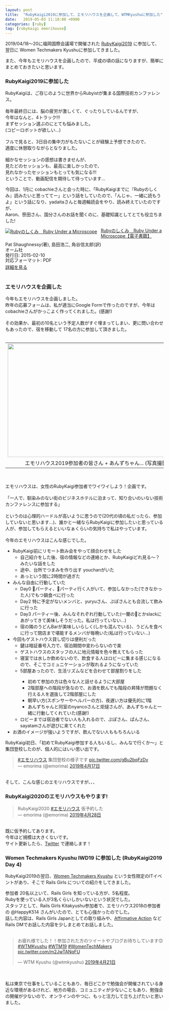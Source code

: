 ```yaml
---
layout: post
title:  "RubyKaigi2019に参加して、エモリハウスを企画して、WTMKyushuに参加した"
date:   2019-05-03 11:18:00 +0900
categories: [ruby]
tag: [rubykaigi emorihouse]
---
```

2019/04/18～20に福岡国際会議場で開催された&nbsp;<a href="https://rubykaigi.org/2019/">RubyKaigi2019</a>&nbsp;に参加して、翌日に Women Techmakers Kyushuに参加してきました。

また、今年もエモリハウスを企画したので、平成の頃の話になりますが、簡単にまとめておきたいと思います。<br />

### RubyKaigi2019に参加した

RubyKaigiは、ご存じのように世界からRubyistが集まる国際技術カンファレンス。<br />
<br />
毎年最終日には、脳の疲労が激しくて、ぐったりしているんですが、<br />
今年はなんと、4トラック!!!<br />
まずセッション選ぶのにとても悩みました。<br />
(コピーロボットが欲しい...)<br />
<br />
フルで見ると、3日目の集中力がもたないことが経験上予想できたので、<br />
適度に休憩取りながらとなりました。<br />
<br />
細かなセッションの感想は書きませんが、<br />
見たどのセッションも、最高に楽しかったので、<br />
見れなかったセッションもとっても気になる!!!<br />
ということで、動画配信を期待して待っています...<br />

今回は、1月に cobachieさんと会った時に、「RubyKaigiまでに『Rubyのしくみ』読みたいと思っててー」という話をしていたので、「んじゃ、一緒に読もうよ」という話になり、yadaitaさんと毎週輪読会をやり、読み終えていたのですが、<br />
Aaron、笹田さん、国分さんのお話を聞くのに、基礎知識としてとても役立ちました!<br />

<div class="amazlet-box" style="margin-bottom: 0px;"><div class="amazlet-image" style="float: left; margin: 0px 12px 1px 0px;"><a href="https://tatsu-zine.com/books/ruby-under-a-microscope-ja" name="amazletlink" target="_blank"><img alt="Rubyのしくみ　Ruby Under a Microscope" src="https://tatsu-zine.com/images/books/554/cover_s.jpg" style="border: none;" title="Rubyのしくみ　Ruby Under a Microscope" /></a></div><div class="amazlet-info" style="line-height: 120%; margin-bottom: 10px;"><div class="amazlet-name" style="line-height: 120%; margin-bottom: 10px;"><a href="https://tatsu-zine.com/books/ruby-under-a-microscope-ja" name="amazletlink" target="_blank">Rubyのしくみ　Ruby Under a Microscope【電子書籍】</a></div><div class="amazlet-detail">Pat Shaughnessy(著), 島田浩二, 角谷信太郎(訳)<br />
オーム社<br />
発行日: 2015-02-10<br />
対応フォーマット: PDF</div><div class="amazlet-sub-info" style="float: left;"><div class="amazlet-link" style="margin-top: 5px;"><a href="https://tatsu-zine.com/books/ruby-under-a-microscope-ja" name="amazletlink" target="_blank">詳細を見る</a></div></div></div><div class="amazlet-footer" style="clear: left;"></div></div><br />

### エモリハウスを企画した

今年もエモリハウスを企画しました。<br />
昨年の応募フォームは、私が適当にGoogle Formで作ったのですが、今年はcobachieさんがかっこよく作ってくれました。(感謝!)<br />
<br />
その効果か、最初の10名という予定人数がすぐ埋まってしまい、更に問い合わせもあったので、宿を移動して 17名の方に参加して頂きました。<br />
<br />
<table align="center" cellpadding="0" cellspacing="0" class="tr-caption-container" style="margin-left: auto; margin-right: auto; text-align: center;"><tbody>
<tr><td style="text-align: center;"><a href="https://1.bp.blogspot.com/-o-WpgiVApCU/XMk0Qg7n7LI/AAAAAAAAQVs/0DCOLF2gE5IF-_znSIsLrl0X7PwjSasGACLcBGAs/s1600/emorihouse2019.jpg" imageanchor="1" style="margin-left: auto; margin-right: auto;"><img border="0" data-original-height="900" data-original-width="1600" height="360" src="https://1.bp.blogspot.com/-o-WpgiVApCU/XMk0Qg7n7LI/AAAAAAAAQVs/0DCOLF2gE5IF-_znSIsLrl0X7PwjSasGACLcBGAs/s640/emorihouse2019.jpg" width="640" /></a></td></tr>
<tr><td class="tr-caption" style="text-align: center;">エモリハウス2019参加者の皆さん + あんずちゃん... (写真撮影: 炬燵さん)</td></tr>
</tbody></table><br />


エモリハウスは、女性のRubyKaigi参加者でワイワイしよう！企画です。<br />
<br />
「一人で、馴染みのない街のビジネスホテルに泊まって、知り合いのいない技術カンファレンスに参加する」<br />
<br />
というのは心理的ハードルが高いように思うので(20代の頃の私だったら、参加していないと思います...)、誰かと一緒ならRubyKaigiに参加したいと思っている人が、参加してもらえるといいなぁくらいの気持ちで私はやっています。<br />
<br />
今年のエモリハウスはこんな感じでした。

- RubyKaigi前にリモート飲み会をやって顔合わせをした
  - 自己紹介をした後、宿の情報などの連絡とか、RubyKaigiどれ見る～？みたいな話をした
  - 途中、台所でつまみを作り出す youchanがいた
  - あっという間に2時間が過ぎた
- みんな自由に行動していた
  - Day0 🚢パーティ、🍜パーティ行く人がいて、参加しなかった(できなかった人)でもつ鍋食べに行った</li>
  - Day2 特に予定がないメンバと、yuryuさん、ぷぽさんとも合流して飲みに行った</li>
  - Day3 パーティー後、みんなそれぞれ行動していた(一蘭の🍜とかslackにあがってきて美味しそうだった。私は行っていない...)</li>
  - 宿の隣のうどんBarが美味しいらしく(しかも混んでいる)、うどんを食べに行って閉店まで堪能するメンバが毎晩いた(私は行っていない...)</li>
- 今回もゲストハウス貸し切りは便利だった
  - 鍵は暗証番号入力で、宿泊期間中変わらないので楽</li>
  - ゲストハウスのスタッフの人に地元情報を色々教えてもらった</li>
  - 寝室では水しか飲めないので、飲食する人はロビーに集まる感じになるので、そこでコミュニケーションが取れるようになっていた</li>
  - 5部屋あったので、生活リズムなどを合わせて部屋割りをした</li>
    - 初めて参加の方は色々な人と話せるように大部屋</li>
    - 2階部屋への階段が急なので、お酒を飲んでも階段の昇降が問題なく行える人を選抜して2階部屋にした</li>
    - 朝早い方(スポンサーやヘルパーの方)、夜遅い方は優先的に1階</li>
    - あんずちゃんと同室のnyancoさんと炬燵さんが、あんずちゃんと一緒に行動してくれていた(感謝!)</li>
  - ロビーまでは宿泊者でない人も入れるので、ぷぽさん、ぱんさん、sayatamさんが遊びに来てくれた</li>
- お酒のイメージが強いようですが、飲んでない人ももちろんいる

RubyKaigi初日、「初めてRubyKaigi参加する人もいるし、みんなで行くか～」と集団登校したのが、個人的にはいい思い出です。


<blockquote class="twitter-tweet" data-lang="ja"><div dir="ltr" lang="ja"><a href="https://twitter.com/hashtag/%E3%82%A8%E3%83%A2%E3%83%AA%E3%83%8F%E3%82%A6%E3%82%B9?src=hash&amp;ref_src=twsrc%5Etfw">#エモリハウス</a> 集団登校の様子です <a href="https://t.co/gBu2bqFzDv">pic.twitter.com/gBu2bqFzDv</a></div>— emorima (@emorima) <a href="https://twitter.com/emorima/status/1118662806595756033?ref_src=twsrc%5Etfw">2019年4月17日</a></blockquote><br />
そして、こんな感じのエモリハウスですが、、、<br />

### RubyKaigi2020のエモリハウスもやります!

<blockquote class="twitter-tweet" data-lang="ja"><div dir="ltr" lang="ja">RubyKaigi2020 <a href="https://twitter.com/hashtag/%E3%82%A8%E3%83%A2%E3%83%AA%E3%83%8F%E3%82%A6%E3%82%B9?src=hash&amp;ref_src=twsrc%5Etfw">#エモリハウス</a> 仮予約した</div>— emorima (@emorima) <a href="https://twitter.com/emorima/status/1122384972814397440?ref_src=twsrc%5Etfw">2019年4月28日</a></blockquote><br />
既に仮予約してあります。<br />
今年ほど規模は大きくないです。<br />
サイト更新したら、<a href="https://twitter.com/emorima">Twitter</a>&nbsp;で連絡します！<br />

### Women Techmakers Kyushu IWD19 に参加した (RubyKaigi2019 Day 4)

RubyKaigi2019の翌日、<a href="https://wtmq.connpass.com/event/125276/">Women Techmakers Kyushu</a>&nbsp;という女性限定のITイベントがあり、そこで Rails Girls についての紹介をしてきました。

参加者 20名以上いて、Rails Girls を知っている方が、5名程度。<br />
Rubyを使っている人が3名くらいしかいないという状況でした。<br />
スタッフとして、Rails Girls Kitakyushu参加者で、エモリハウス2018の参加者の @HappyK514 さんがいたので、とても心強かったのでした。<br />
話した内容は、Rails Girls Japanとしての取り組みや、<a href="http://railsgirls.jp/affirmative-action">Affirmative Action</a>&nbsp;などRails DMでお話した内容を少しまとめてお話しました。<br />
<br />
<blockquote class="twitter-tweet" data-lang="ja"><p lang="ja" dir="ltr">お疲れ様でした！！参加された方のツイートやブログお待ちしています😊<a href="https://twitter.com/hashtag/WTMKyushu?src=hash&amp;ref_src=twsrc%5Etfw">#WTMKyushu</a> <a href="https://twitter.com/hashtag/WTM19?src=hash&amp;ref_src=twsrc%5Etfw">#WTM19</a> <a href="https://twitter.com/hashtag/WomenTechMakers?src=hash&amp;ref_src=twsrc%5Etfw">#WomenTechMakers</a> <a href="https://t.co/m2JwTANqFU">pic.twitter.com/m2JwTANqFU</a></p>&mdash; WTM Kyushu (@wtmkyushu) <a href="https://twitter.com/wtmkyushu/status/1119906385003606016?ref_src=twsrc%5Etfw">2019年4月21日</a></blockquote><script async src="https://platform.twitter.com/widgets.js" charset="utf-8"></script><br />
<br />
私は東京で仕事をしていることもあり、毎日どこかで勉強会が開催されている身近な環境があるけれど、地方の場合、コミュニティが少ないこともあり、勉強会の開催が少ないので、オンラインのやつに、もっと注力して立ち上げたいと思いました。
